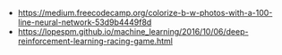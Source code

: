 * https://medium.freecodecamp.org/colorize-b-w-photos-with-a-100-line-neural-network-53d9b4449f8d
* https://lopespm.github.io/machine_learning/2016/10/06/deep-reinforcement-learning-racing-game.html
